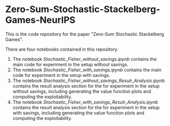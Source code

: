 # Zero-Sum-Stochastic-Stackelberg-Games-NeurIPS
This is the code repository for the paper "Zero-Sum Stochastic Stackelberg Games".

There are four notebooks contained in this repository.
1. The notebook _Stochastic_Fisher_without_savings.ipynb_ contains the main code for experiment in the setup without savings. 
2. The notebook _Stochastic_Fisher_with_savings.ipynb_ contains the main code for experiment in the setup with savings. 
3. The notebook _Stochastic_Fisher_without_savings_Resulr_Analysis.ipynb_ contains the result analysis section for the for experiment in the setup without savings, including generating the value function plots and computing the exploitability. 
4. The notebook _Stochastic_Fisher_with_savings_Resulr_Analysis.ipynb_ contains the result analysis section for the for experiment in the setup with savings, including generating the value function plots and computing the exploitability. 
